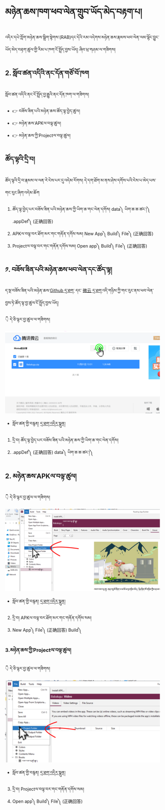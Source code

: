 # མཉེན་ཆས་ཁག་ཕབ་ལེན་གྲུབ་ཡོད་མེད་བརྟག་པ།

འདིར་དཔེ་ཀློག་མཉེན་ཆས་སྒྲིག་སྟེགས་(RAB)དང་དེའི་རམ་འདེགས་མཉེན་ཆས་རྣམས་ཕབ་ལེན་ལམ་ལྷོང་བྱུང་ཡོད་མེད་བརྟག་ཚུལ་གྱི་རིམ་པ་ཁག་ངོ་སྤྲོད་བྱས་ཡོད། ཞིབ་ཕྲ་གཤམ་ལ་གཟིགས།

## 2. སློབ་ཚན་འདིའི་ནང་དོན་གཙོ་བོ་ཁག

སློབ་ཚན་འདིའི་ནང་ངོ་སྤྲོད་བྱ་རྒྱུའི་ནང་དོན་ཁག་ལ་གཟིགས།

- 👉 བཟོས་ཟིན་པའི་མཉེན་ཆས་ཚོད་ལྟ་བྱེད་ཚུལ།
- 👉 མཉེན་ཆས་APKལ་བལྟ་ཚུལ།
- 👉 མཉེན་ཆས་ཀྱི་Projectལ་བལྟ་ཚུལ།

## ཚོད་ལྟའི་དྲི་བ།

ཚོད་ལྟའི་དྲི་བ་རྣམས་ལ་ལན་རེ་ངེས་པར་དུ་འདེམ་རོགས། དེ་དག་ཐོག་མ་ནས་ཤེས་དགོས་པའི་ངེས་པ་མེད་པས་གང་རུང་ཞིག་འདེམ་ཆོག

1. ཚོད་ལྟ་བྱེད་པར་བཟོས་ཟིན་པའི་མཉེན་ཆས་ཀྱི་ཡིག་ཆ་གང་ལེན་དགོས།  data༽ ཡིག་ཆ་ཆ་ཚང་།༽ .appDef༽ (正确回答)
2. APKལ་བལྟ་བར་ཐོག་མར་གང་གནོན་དགོས་སམ། New App༽ Build༽ File༽ (正确回答)
3. Projectལ་བལྟ་བར་གང་གནོན་དགོས་སམ། Open app༽ Build༽ File༽ (正确回答)

## ༡. བཟོས་ཟིན་པའི་མཉེན་ཆས་ཕབ་ལེན་དང་ཚོད་ལྟ།

ད་སྔ་བཟོས་ཟིན་པའི་མཉེན་ཆས་[Github དྲ་ཐག་](https://github.com/tadhondup/RAB-Sample/archive/refs/heads/main.zip) དང་ [微云 དྲ་ཐག་](https://share.weiyun.com/RLQxzgfq)འདི་གཉིས་ཀྱི་གང་རུང་ནས་ཕབ་ལེན་བྱས་ཏེ་ཚོད་ལྟ་བྱ་ཚུལ་ངོ་སྤྲོད་བྱས་ཡོད།

👇 དེ་ཅི་ལྟར་བྱ་ཚུལ་ལ་གཟིགས།

![800](images/000001.png)
 

- སློབ་ཚན་གྱི་བརྙན། [དྲ་ཐག་འདིར་སྣུན།]()


1. དྲི་བ། ཚོད་ལྟ་བྱེད་པར་བཟོས་ཟིན་པའི་མཉེན་ཆས་ཀྱི་ཡིག་ཆ་གང་ལེན་དགོས། 
2. .appDef༽ (正确回答) data༽ ཡིག་ཆ་ཆ་ཚང་།༽

## 2. མཉེན་ཆས་APKལ་བལྟ་ཚུལ།

👇 དེ་ཅི་ལྟར་བྱ་ཚུལ་ལ་གཟིགས།

![800](images/000002.png)


- སློབ་ཚན་གྱི་བརྙན། [དྲ་ཐག་འདིར་སྣུན།]()


2. དྲི་བ། APKལ་བལྟ་བར་ཐོག་མར་གང་གནོན་དགོས་སམ། 
2. New App༽ File༽ (正确回答)  Build༽

### 3.མཉེན་ཆས་ཀྱི་Projectལ་བལྟ་ཚུལ།

👇 དེ་ཅི་ལྟར་བྱ་ཚུལ་ལ་གཟིགས།

![800](images/000003.png)

- སློབ་ཚན་གྱི་བརྙན། [དྲ་ཐག་འདིར་སྣུན།]()

3. དྲི་བ། Projectལ་བལྟ་བར་གང་གནོན་དགོས་སམ། 
4. Open app༽ Build༽ File༽ (正确回答)
